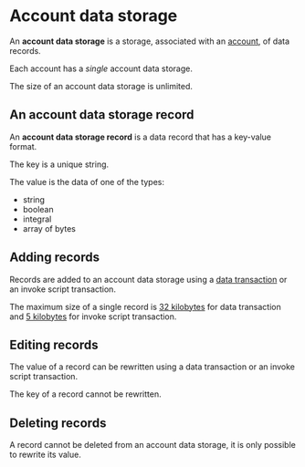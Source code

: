 # Account data storage

An **account data storage** is a storage, associated with an [account](/blockchain/account.md),  of data records.

Each account has a _single_ account data storage.

The size of an account data storage is unlimited.

## An account data storage record

An **account data storage record** is a data record that has a key-value format.

The key is a unique string.

The value is the data of one of the types:

* string
* boolean
* integral
* array of bytes

## Adding records

Records are added to an account data storage using a [data transaction](/blockchain/transaction-type/data-transaction.md) or an invoke script transaction.

The maximum size of a single record is [32 kilobytes](https://github.com/acrylplatform/Acryl/blob/79442553314012cc0e2c1defca9d85f8a84e1770/lang/shared/src/main/scala/com/acrylplatform/lang/v1/ContractLimits.scala#L11) for data transaction and [5 kilobytes](https://github.com/acrylplatform/Acryl/blob/79442553314012cc0e2c1defca9d85f8a84e1770/lang/shared/src/main/scala/com/acrylplatform/lang/v1/ContractLimits.scala#L20) for invoke script transaction.

## Editing records

The value of a record can be rewritten using a data transaction or an invoke script transaction.

The key of a record cannot be rewritten.

## Deleting records

A record cannot be deleted from an account data storage, it is only possible to rewrite its value.
